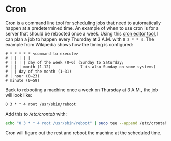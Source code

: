 # Cron

[Cron](https://en.wikipedia.org/wiki/Cron) is a command line tool for scheduling jobs that need to automatically happen at a predetermined time. An example of when to use cron is for a server that should be rebooted once a week. Using this [cron editor tool](https://crontab.guru/), I can plan a job to happen every Thursday at 3 A.M. with `0 3 * * 4`. The example from Wikipedia shows how the timing is configured:
```text
# * * * * * <command to execute>
# | | | | |
# | | | | day of the week (0–6) (Sunday to Saturday; 
# | | | month (1–12)             7 is also Sunday on some systems)
# | | day of the month (1–31)
# | hour (0–23)
# minute (0–59)
```

Back to rebooting a machine once a week on Thursday at 3 A.M., the job will look like:
```cron
0 3 * * 4 root /usr/sbin/reboot
```

Add this to */etc/crontab* with:
```bash
echo "0 3 * * 4 root /usr/sbin/reboot" | sudo tee --append /etc/crontab
```

Cron will figure out the rest and reboot the machine at the scheduled time.